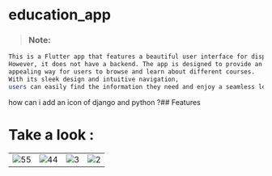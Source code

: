 # education_app
> ### Note: 
```sh
This is a Flutter app that features a beautiful user interface for displaying courses.
However, it does not have a backend. The app is designed to provide an engaging and visually
appealing way for users to browse and learn about different courses.
With its sleek design and intuitive navigation,
users can easily find the information they need and enjoy a seamless learning experience. 😊
```
how can i add an icon of  django and python ?## Features
# Take a look : 

<table>
  <tr>
    <td><img src="https://github.com/MuhammadBun/Courses-App/assets/93766485/955be0f5-3399-42c1-83fb-79f9ab3d89b7" alt="55"></td>
    <td><img src="https://github.com/MuhammadBun/Courses-App/assets/93766485/a7e1edf2-e4f0-4f4a-89ad-ffcfe380a19d" alt="44"></td>
    <td><img src="https://github.com/MuhammadBun/Courses-App/assets/93766485/9e833d53-1bfc-468d-9980-55bebf7c0de2" alt="3"></td>
    <td><img src="https://github.com/MuhammadBun/Courses-App/assets/93766485/0f0ddd1a-9401-4d34-949e-a4c1dd5606c7" alt="2"></td>
 
  </tr>
</table>
